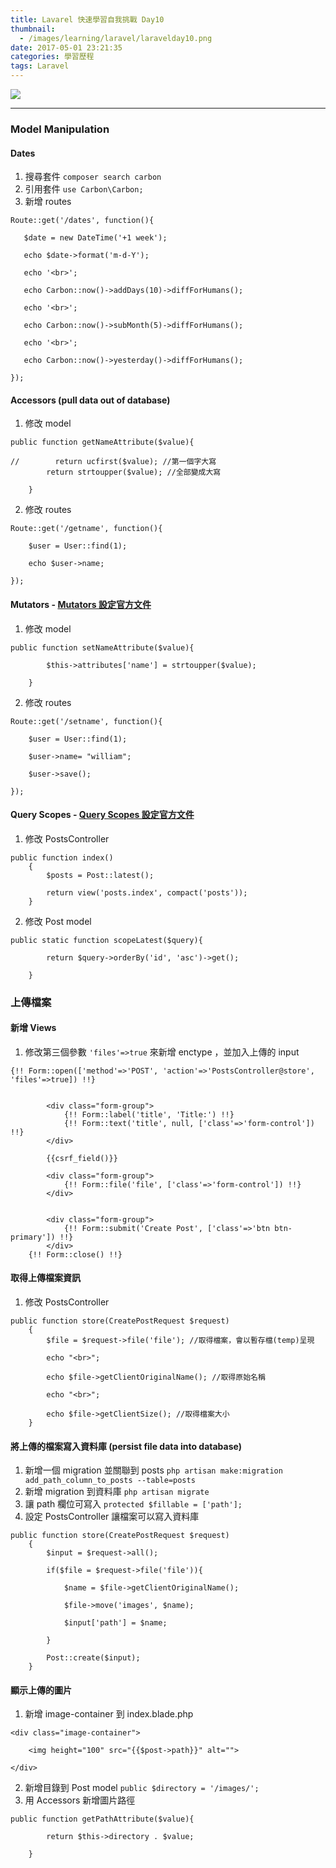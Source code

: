 ```yaml
---
title: Lavarel 快速學習自我挑戰 Day10
thumbnail:
  - /images/learning/laravel/laravelday10.png
date: 2017-05-01 23:21:35
categories: 學習歷程
tags: Laravel
---
```

<img src="/images/learning/laravel/laravelday10.png">

***
### Model Manipulation
#### Dates
1. 搜尋套件 `composer search carbon`
2. 引用套件 `use Carbon\Carbon;`
3. 新增 routes
```
Route::get('/dates', function(){

   $date = new DateTime('+1 week');

   echo $date->format('m-d-Y');

   echo '<br>';

   echo Carbon::now()->addDays(10)->diffForHumans();

   echo '<br>';

   echo Carbon::now()->subMonth(5)->diffForHumans();

   echo '<br>';

   echo Carbon::now()->yesterday()->diffForHumans();

});
```
#### Accessors (pull data out of database)
1. 修改 model
```
public function getNameAttribute($value){

//        return ucfirst($value); //第一個字大寫
        return strtoupper($value); //全部變成大寫

    }
```
2. 修改 routes
```
Route::get('/getname', function(){

    $user = User::find(1);

    echo $user->name;

});
```
#### Mutators - [Mutators 設定官方文件](https://laravel.com/docs/5.2/eloquent-mutators)
1. 修改 model
```
public function setNameAttribute($value){

        $this->attributes['name'] = strtoupper($value);

    }
```
2. 修改 routes
```
Route::get('/setname', function(){

    $user = User::find(1);

    $user->name= "william";

    $user->save();

});
```
#### Query Scopes - [Query Scopes 設定官方文件](https://laravel.com/docs/5.2/eloquent#query-scopes)
1. 修改 PostsController
```
public function index()
    {
        $posts = Post::latest();

        return view('posts.index', compact('posts'));
    }

```
2. 修改 Post model
```
public static function scopeLatest($query){

        return $query->orderBy('id', 'asc')->get();

    }
```
### 上傳檔案
#### 新增 Views
1. 修改第三個參數 `'files'=>true` 來新增 enctype ，並加入上傳的 input
```
{!! Form::open(['method'=>'POST', 'action'=>'PostsController@store', 'files'=>true]) !!}


        <div class="form-group">
            {!! Form::label('title', 'Title:') !!}
            {!! Form::text('title', null, ['class'=>'form-control']) !!}
        </div>

        {{csrf_field()}}

        <div class="form-group">
            {!! Form::file('file', ['class'=>'form-control']) !!}
        </div>


        <div class="form-group">
            {!! Form::submit('Create Post', ['class'=>'btn btn-primary']) !!}
        </div>
    {!! Form::close() !!}
```
#### 取得上傳檔案資訊
1. 修改 PostsController
```
public function store(CreatePostRequest $request)
    {
        $file = $request->file('file'); //取得檔案，會以暫存檔(temp)呈現

        echo "<br>";

        echo $file->getClientOriginalName(); //取得原始名稱

        echo "<br>";

        echo $file->getClientSize(); //取得檔案大小
    }
```
#### 將上傳的檔案寫入資料庫 (persist file data into database)
1. 新增一個 migration 並關聯到 posts
`php artisan make:migration add_path_column_to_posts --table=posts`
2. 新增 migration 到資料庫
`php artisan migrate`
3. 讓 path 欄位可寫入
`protected $fillable = ['path'];`
4. 設定 PostsController 讓檔案可以寫入資料庫
```
public function store(CreatePostRequest $request)
    {
        $input = $request->all();

        if($file = $request->file('file')){

            $name = $file->getClientOriginalName();

            $file->move('images', $name);

            $input['path'] = $name;

        }

        Post::create($input);
    }
```
#### 顯示上傳的圖片
1. 新增 image-container 到 index.blade.php
```
<div class="image-container">

    <img height="100" src="{{$post->path}}" alt="">
    
</div>
```
2. 新增目錄到 Post model
`public $directory = '/images/';`
3. 用 Accessors 新增圖片路徑
```
public function getPathAttribute($value){

        return $this->directory . $value;

    }
```